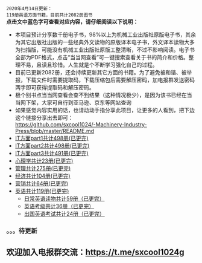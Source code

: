 `2020年4月14日更新：`<br>
`119册英语方面书籍，目前共计2082册图书`<br>
**点击文中蓝色字可查看对应内容，请仔细阅读以下说明：**
* 本项目预计分享数千册电子书，98%以上为机械工业出版社原版电子书，其余为其它出版社出版的一些经典外文读物的原版译本电子书，外文译本读物大多为扫描版，可能没有机械工业出版社原版工整清晰，不过不影响阅读。电子书全部为PDF格式，点击“当当网查看”可一键搜索查看关于书的简介和价格。整理不易，且读且珍惜。人生就是个不断学习强化自己的过程。
* 目前已更新2082册，还会持续更新其它方面的书籍。为了避免被和谐、被举报，下载文件时需要提取码，下载压缩包后需要解压密码，加电报群发送密码两字即可获得提取码和解压密码。
* 极个别书点当当网查看会查不到结果（这种情况极少），是因为该书已经在当当网下架，大家可自行到亚马逊、京东等网站查询
* 如果感觉内容实用的话，也请动动手指分享此项目，让更多的人看到，把下边这个链接分享出去即可：<br>
https://github.com/sxcool1024/-Machinery-Industry-Press/blob/master/README.md
* [IT方面part1共计498册(已更完)](/IT方面图书/part1.md)
* [IT方面part2共计498册(已更完)](/IT方面图书/part2.md)
* [IT方面part3共计491册(已更完)](/IT方面图书/part3.md)
* [心理学共计23册(已更完)](/心理/README.md)
* [管理共计275册(已更完)](/管理/README.md)
* [经济共计104册(已更完)](/经济/README.md)
* [营销共计64册(已更完)](/营销/README.md)
* [英语共计119册(已更完)](/英语/README.md)
  * [日常英语读物共计59册（已更完）](/英语/日常英语读物.md)
  * [英语考级共计36册（已更完）](/英语/英语考级.md)
  * [出国英语考试共计24册（已更完）](/英语/出国英语考试.md)
### 。。。待更新
## 欢迎加入电报群交流：https://t.me/sxcool1024g

